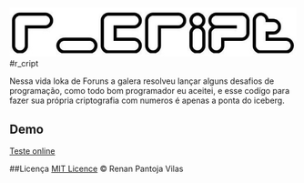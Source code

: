 ![r_cript](r_cript.jpg)
#r_cript

Nessa vida loka de Foruns a galera resolveu lançar alguns desafios de programação, 
como todo bom programador eu aceitei, e esse codígo para fazer sua própria criptografia
com numeros é apenas a ponta do iceberg.

## Demo
[Teste online](http://squad.net.br/criptografia.php)

##Licença
[MIT Licence](https://github.com/renanpantoja/r_cript/blob/master/LICENSE) © Renan Pantoja Vilas
